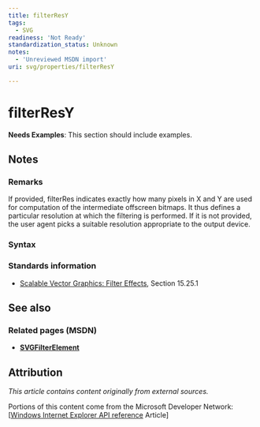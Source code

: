 ```yaml
---
title: filterResY
tags:
  - SVG
readiness: 'Not Ready'
standardization_status: Unknown
notes:
  - 'Unreviewed MSDN import'
uri: svg/properties/filterResY

---
```

# filterResY

**Needs Examples**: This section should include examples.

## Notes

### Remarks

If provided, filterRes indicates exactly how many pixels in X and Y are used for computation of the intermediate offscreen bitmaps. It thus defines a particular resolution at which the filtering is performed. If it is not provided, the user agent picks a suitable resolution appropriate to the output device.

### Syntax

### Standards information

-   [Scalable Vector Graphics: Filter Effects](http://go.microsoft.com/fwlink/p/?linkid=226062), Section 15.25.1

## See also

### Related pages (MSDN)

-   [**SVGFilterElement**](/svg/elements/filter)

## Attribution

*This article contains content originally from external sources.*

Portions of this content come from the Microsoft Developer Network: [[Windows Internet Explorer API reference](http://msdn.microsoft.com/en-us/library/ie/hh828809%28v=vs.85%29.aspx) Article]

